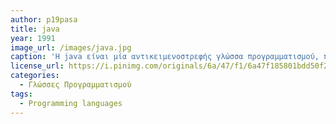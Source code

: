 ```yaml
---
author: p19pasa
title: java
year: 1991
image_url: /images/java.jpg
caption: 'Η java είναι μία αντικειμενοστρεφής γλώσσα προγραμματισμού, που δημιουργήθηκε από την εταιρεία πληροφορικής Sun Microsystems στις αρχές του 1991.Κατασκευάστηκε με το όραμα μίας γλώσσας προγραμματισμού, που θα αποτελούσε το κατάλληλο εργαλείο, για να αποτελέσει την πλατφόρμα ανάπτυξης λογισμικού σε μικρο-συσκευές.'
license_url: https://i.pinimg.com/originals/6a/47/f1/6a47f185801bdd50f28605af5d207e9a.png
categories:
  - Γλώσσες Προγραμματισμού
tags:
  - Programming languages
---
```

